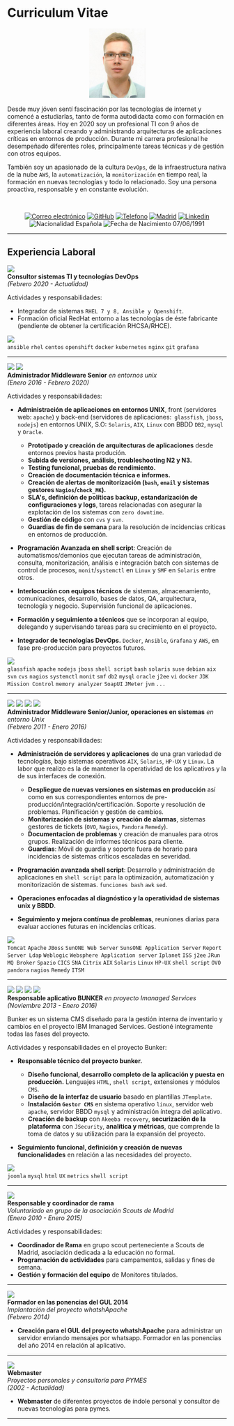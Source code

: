 # Curriculum Vitae

<p align = "center"> <img src="foto_alberto_cv.PNG"> </p>

Desde muy jóven sentí fascinación por las tecnologías de internet y comencé a estudiarlas, tanto de forma autodidacta como con formación en diferentes áreas. Hoy en 2020 soy un profesional TI con 9 años de experiencia laboral creando y administrando arquitecturas de aplicaciones críticas en entornos de producción. Durante mi carrera profesional he desempeñado diferentes roles, principalmente tareas técnicas y de gestión con otros equipos.

También soy un apasionado de la cultura `DevOps`, de la infraestructura nativa de la nube `AWS`, la `automatización`, la `monitorización` en tiempo real, la formación en nuevas tecnologías y todo lo relacionado. Soy una persona proactiva, responsable y en constante evolución.

<br>
<p align="center">
<a href="mailto:alberto@alberto.ws"> <img src="https://img.shields.io/badge/Email-alberto@alberto.ws-34A1F2.svg" alt="Correo electrónico"></a>
<a href="https://github.com/albertoff7"> <img src="https://img.shields.io/badge/Github-albertoff7-34A1F2.svg" alt="GitHub"></a>
<a href="https://api.whatsapp.com/send?phone=0034695644176"> <img src="https://img.shields.io/badge/Telefono-695644176-008000.svg" alt="Telefono"></a>
<a href="https://goo.gl/maps/UsmizC3uWs2R8Xas6"> <img src="https://img.shields.io/badge/Localizaci%C3%B3n-Madrid-34A1F2.svg" alt="Madrid"></a>
<a href="https://www.linkedin.com/in/alberto-fern%C3%A1ndez-fern%C3%A1ndez"> <img src="https://img.shields.io/badge/Linkedin-Alberto%20Fernandez-34A1F2.svg" alt="Linkedin"></a>
<br>
<img src="https://img.shields.io/badge/Nacionalidad-Epañola-FF0000.svg" alt="Nacionalidad Española"></a>
<img src="https://img.shields.io/badge/Fecha%20de%20Nacimiento-07/06/1991-34A1F2.svg" alt="Fecha de Nacimiento 07/06/1991"></a>
</p>

---

## Experiencia Laboral

<img align = "left" src = "https://img.shields.io/badge/Empresa-Qindel%20Group-orange.svg"> <br>
**Consultor sistemas TI y tecnologías DevOps** <br>
_(Febrero 2020 - Actualidad)_ <br>

Actividades y responsabilidades:
+ Integrador de sistemas `RHEL 7 y 8, Ansible y Openshift`. 
+ Formación oficial RedHat entorno a las tecnologías de éste fabricante (pendiente de obtener la certificación RHCSA/RHCE).

<img align = "left" src = "https://img.shields.io/badge/%20-Tecnologías%20usadas%20durante%20el%20proyecto-lightgrey.svg"> <br>
`ansible` `rhel` `centos` `openshift` `docker` `kubernetes` `nginx` `git` `grafana`

---

<img src = "https://img.shields.io/badge/Empresa-TIREA-blue.svg"> <img src = "https://img.shields.io/badge/Empresa-Fluentia-orange.svg"> <br>
**Administrador Middleware Senior** _en entornos unix_<br>
_(Enero 2016 - Febrero 2020)_ <br>

Actividades y responsabilidades:
+ **Administración de aplicaciones en entornos UNIX**, front (servidores web: `apache`) y back-end (servidores de aplicaciones:` glassfish`, `jboss`, `nodejs`) en entornos UNIX, S.O: `Solaris`, `AIX`, `Linux` con BBDD `DB2`, `mysql` y `Oracle`. 
  + **Prototipado y creación de arquitecturas de aplicaciones** desde entornos previos hasta produción. 
  + **Subida de versiones, análisis, troubleshooting N2 y N3.**
  + **Testing funcional, pruebas de rendimiento.** 
  + **Creación de documentación técnica e informes.**
  + **Creación de alertas de monitorización (`bash`, `email` y sistemas gestores `Nagios`/`check_MK`).**
  + **SLA's, definición de políticas backup, estandarización de configuraciones y logs**, tareas relacionadas con asegurar la explotación de los sistemas con `zero downtime`.
  + **Gestión de código** con `cvs` y `svn`.
  + **Guardias de fin de semana** para la resolución de incidencias críticas en entornos de producción.
  
+ **Programación Avanzada en shell script**: Creación de automatismos/demonios que ejecutan tareas de administración, consulta, monitorización, análisis e integración batch con sistemas de control de procesos, `monit`/`systemctl` en `Linux` y `SMF` en `Solaris` entre otros.

+ **Interlocución con equipos técnicos** de sistemas, almacenamiento, comunicaciones, desarrollo, bases de datos, QA, arquitectura, tecnología y negocio. Supervisión funcional de aplicaciones.

+ **Formación y seguimiento a técnicos** que se incorporan al equipo, delegando y supervisando tareas para su crecimiento en el proyecto.

+ **Integrador de tecnologías DevOps.** `Docker`, `Ansible`, `Grafana` y `AWS`, en fase pre-producción para proyectos futuros.

<img align = "left" src = "https://img.shields.io/badge/%20-Tecnologías%20usadas%20durante%20el%20proyecto-lightgrey.svg"> <br>
`glassfish` `apache` `nodejs` `jboss` `shell script` `bash` `solaris` `suse` `debian` `aix` `svn` `cvs` `nagios` `systemctl` `monit` `smf` `db2` `mysql` `oracle` `j2ee` `vi` `docker` `JDK Mission Control` `memory analyzer` `SoapUI` `JMeter` `jvm` `...`

---

<img src = "https://img.shields.io/badge/Empresa-IBM-black.svg"> <img src = "https://img.shields.io/badge/Empresa-Telefónica-blue.svg"> <img src = "https://img.shields.io/badge/Empresa-Tuyú%20Technology-brightgreen.svg"> <img src = "https://img.shields.io/badge/Empresa-AirOn%20Group-blue.svg"><br>
**Administrador Middleware Senior/Junior, operaciones en sistemas** _en entorno Unix_ <br>
_(Febrero 2011 - Enero 2016)_ <br>

Actividades y responsabilidades:
+ **Administración de servidores y aplicaciones** de una gran variedad de tecnologías, bajo sistemas operativos `AIX`, `Solaris`, `HP-UX` y `Linux`. La labor que realizo es la de mantener la operatividad de los aplicativos y la de sus interfaces de conexión.
  + **Despliegue de nuevas versiones en sistemas en producción** así como en sus correspondientes entornos de pre-producción/integración/certificación. Soporte y resolución de problemas. Planificación y gestión de cambios.
  + **Monitorización de sistemas y creación de alarmas**, sistemas gestores de tickets (`OVO`, `Nagios`, `Pandora` `Remedy`).
  + **Documentacion de problemas** y creación de manuales para otros grupos. Realización de informes técnicos para cliente.
  + **Guardias**: Móvil de guardia y soporte fuera de horario para incidencias de sistemas críticos escaladas en severidad.
  
+ **Programación avanzada shell script**: Desarrollo y administración de aplicaciones en `shell script` para la optimización, automatización y monitorización de sistemas. `funciones bash` `awk` `sed`.

+ **Operaciones enfocadas al diagnóstico y la operatividad de sistemas unix y BBDD**.

+ **Seguimiento y mejora contínua de problemas**, reuniones diarias para evaluar acciones futuras en incidencias críticas.

<img align = "left" src = "https://img.shields.io/badge/%20-Tecnologías%20usadas%20durante%20el%20proyecto-lightgrey.svg"> <br>
`Tomcat` `Apache` `JBoss` `SunONE Web Server` `SunsONE Application Server` `Report Server Ldap` `Weblogic` `Websphere Application server` `Iplanet` `ISS` `j2ee` `JRun` `MQ Broker` `Spazio` `CICS` `SNA` `Citrix` `AIX` `Solaris` `Linux` `HP-UX` `shell script` `OVO` `pandora` `nagios` `Remedy` `ITSM`

---

<img src = "https://img.shields.io/badge/Empresa-IBM-black.svg"> <img src = "https://img.shields.io/badge/Empresa-Telefónica-blue.svg"> <img src = "https://img.shields.io/badge/Empresa-Tuyú%20Technology-brightgreen.svg"> <img src = "https://img.shields.io/badge/Empresa-AirOn%20Group-blue.svg"><br>
**Responsable aplicativo BUNKER** _en proyecto Imanaged Services_ <br>
_(Noviembre 2013 - Enero 2016)_ <br>

Bunker es un sistema CMS diseñado para la gestión interna de inventario y cambios en el proyecto IBM Imanaged Services. Gestioné integramente todas las fases del proyecto.

Actividades y responsabilidades en el proyecto Bunker:
+ **Responsable técnico del proyecto bunker.**
  + **Diseño funcional, desarrollo completo de la aplicación y puesta en producción.** Lenguajes `HTML`, `shell script`, extensiones y módulos `CMS`. 
  + **Diseño de la interfaz de usuario** basado en plantillas `JTemplate`. 
  + **Instalación `Gestor CMS`** en sistema operativo `linux`, servidor web `apache`, servidor BBDD `mysql` y administración íntegra del aplicativo. 
  + **Creación de backup** con `Akeeba recovery`, **securización de la plataforma** con `JSecurity`, **analítica y métricas**, que comprende la toma de datos y su utilización para la expansión del proyecto.
  
+ **Seguimiento funcional, definición y creación de nuevas funcionalidades** en relación a las necesidades del proyecto.

<img align = "left" src = "https://img.shields.io/badge/%20-Tecnologías%20usadas%20durante%20el%20proyecto-lightgrey.svg"> <br>
`joomla` `mysql` `html` `UX` `metrics` `shell script`

---

<img align = "left" src = "https://img.shields.io/badge/Asociación-Scouts%20de%20Madrid-purple.svg"> <br>
**Responsable y coordinador de rama** <br>
_Voluntariado en grupo de la asociación Scouts de Madrid_ <br>
_(Enero 2010 - Enero 2015)_ <br>

Actividades y responsabilidades:
+ **Coordinador de Rama** en grupo scout perteneciente a Scouts de Madrid, asociación dedicada a la educación no formal.
+ **Programación de actividades** para campamentos, salidas y fines de semana.
+ **Gestión y formación del equipo** de Monitores titulados.

---

<img align = "left" src = "https://img.shields.io/badge/Universidad-UC3M-blue.svg"> <br>
**Formador en las ponencias del GUL 2014** <br>
_Implantación del proyecto whatshApache_ <br>
_(Febrero 2014)_ <br>

+ **Creación para el GUL del proyecto whatshApache** para administrar un servidor enviando mensajes por whatsapp. Formador en las ponencias del año 2014 en relación al aplicativo.

---

<img align = "left" src = "https://img.shields.io/badge/Empresa-Webmaster%20Freelance-blue.svg"> <br>
**Webmaster** <br>
_Proyectos personales y consultoría para PYMES_ <br>
_(2002 - Actualidad)_ <br>

+ **Webmaster** de diferentes proyectos de índole personal y consultor de nuevas tecnologías para pymes.

---
